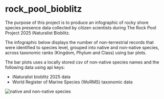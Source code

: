 # rock_pool_bioblitz
The purpose of this project is to produce an infographic of rocky shore species presence data collected by citizen scientists during The Rock Pool Project 2025 iNaturalist Bioblitz.

The infographic below displays the number of non-terrestrial records that were identified to species level, grouped into native and non-native species, across taxonomic ranks (Kingdom, Phylum and Class) using bar plots.

The bar plots uses a locally stored csv of non-native species names and the following data using api keys:

* iNaturalist bioblitz 2025 data
* World Register of Marine Species (WoRMS) taxonomic data

![native and non-native species](https://github.com/user-attachments/assets/ef6b6d67-bd58-4c5c-88d8-ef21d8df1038)
